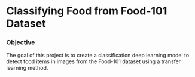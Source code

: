 # Classifying Food from Food-101 Dataset


### Objective

The goal of this project is to create a classification deep learning model to detect food items in images from the Food-101 dataset using a transfer learning method.

